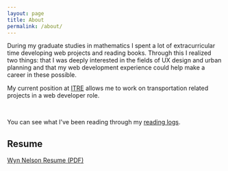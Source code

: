 ```yaml
---
layout: page
title: About
permalink: /about/
---
```



<p> 
During my graduate studies in mathematics I spent a lot of extracurricular time developing web projects and reading books.
Through this I realized two things:
that I was deeply interested in the fields of UX design and urban planning
and that my web development experience could help make a career in these possible.
<p>

<p>
My current position at <a href="https://itre.ncsu.edu/">ITRE</a> allows me to work on transportation related projects in a web developer role.





<p><br /></p>
<p>
You can see what I've been reading through my 
<a href="/reading/">reading logs</a>.
</p>


<h2 id="resume">Resume</h2>

<a href="/assets/NelsonResume.pdf">Wyn Nelson Resume (PDF)</a>

